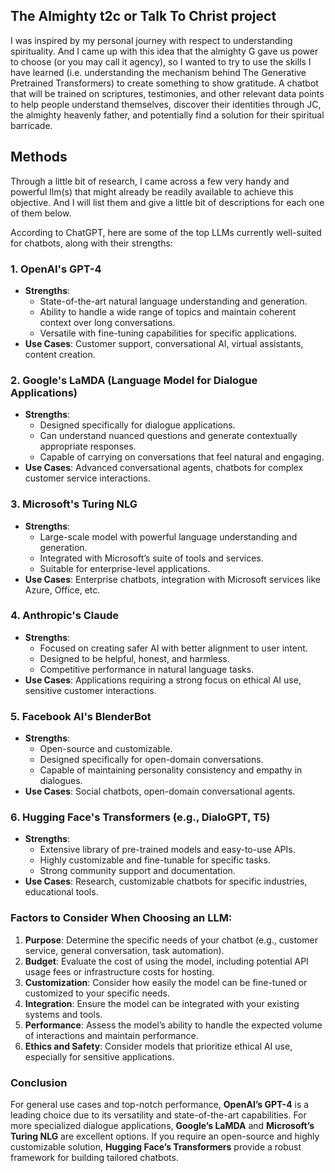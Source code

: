 ## The Almighty t2c or Talk To Christ project
I was inspired by my personal journey with respect to understanding spirituality. And I came up with this idea that the almighty G gave us power to choose (or you may call it agency), so I wanted to try to use the skills I have learned (i.e. understanding the mechanism behind The Generative Pretrained Transformers) to create something to show gratitude. A chatbot that will be trained on scriptures, testimonies, and other relevant data points to help people 
understand themselves, discover their identities through JC, the almighty heavenly father, and potentially find a solution for their spiritual barricade. 

## Methods 

Through a little bit of research, I came across a few very handy and powerful llm(s) that might already be readily available to achieve this objective. 
And I will list them and give a little bit of descriptions for each one of them below. 

According to ChatGPT, here are some of the top LLMs currently well-suited for chatbots, along with their strengths:

### 1. **OpenAI's GPT-4**
- **Strengths**: 
  - State-of-the-art natural language understanding and generation.
  - Ability to handle a wide range of topics and maintain coherent context over long conversations.
  - Versatile with fine-tuning capabilities for specific applications.
- **Use Cases**: Customer support, conversational AI, virtual assistants, content creation.

### 2. **Google's LaMDA (Language Model for Dialogue Applications)**
- **Strengths**: 
  - Designed specifically for dialogue applications.
  - Can understand nuanced questions and generate contextually appropriate responses.
  - Capable of carrying on conversations that feel natural and engaging.
- **Use Cases**: Advanced conversational agents, chatbots for complex customer service interactions.

### 3. **Microsoft's Turing NLG**
- **Strengths**: 
  - Large-scale model with powerful language understanding and generation.
  - Integrated with Microsoft’s suite of tools and services.
  - Suitable for enterprise-level applications.
- **Use Cases**: Enterprise chatbots, integration with Microsoft services like Azure, Office, etc.

### 4. **Anthropic's Claude**
- **Strengths**: 
  - Focused on creating safer AI with better alignment to user intent.
  - Designed to be helpful, honest, and harmless.
  - Competitive performance in natural language tasks.
- **Use Cases**: Applications requiring a strong focus on ethical AI use, sensitive customer interactions.

### 5. **Facebook AI's BlenderBot**
- **Strengths**: 
  - Open-source and customizable.
  - Designed specifically for open-domain conversations.
  - Capable of maintaining personality consistency and empathy in dialogues.
- **Use Cases**: Social chatbots, open-domain conversational agents.

### 6. **Hugging Face's Transformers (e.g., DialoGPT, T5)**
- **Strengths**: 
  - Extensive library of pre-trained models and easy-to-use APIs.
  - Highly customizable and fine-tunable for specific tasks.
  - Strong community support and documentation.
- **Use Cases**: Research, customizable chatbots for specific industries, educational tools.

### Factors to Consider When Choosing an LLM:
1. **Purpose**: Determine the specific needs of your chatbot (e.g., customer service, general conversation, task automation).
2. **Budget**: Evaluate the cost of using the model, including potential API usage fees or infrastructure costs for hosting.
3. **Customization**: Consider how easily the model can be fine-tuned or customized to your specific needs.
4. **Integration**: Ensure the model can be integrated with your existing systems and tools.
5. **Performance**: Assess the model’s ability to handle the expected volume of interactions and maintain performance.
6. **Ethics and Safety**: Consider models that prioritize ethical AI use, especially for sensitive applications.

### Conclusion
For general use cases and top-notch performance, **OpenAI’s GPT-4** is a leading choice due to its versatility and state-of-the-art capabilities. For more specialized dialogue applications, **Google’s LaMDA** and **Microsoft’s Turing NLG** are excellent options. If you require an open-source and highly customizable solution, **Hugging Face’s Transformers** provide a robust framework for building tailored chatbots.
